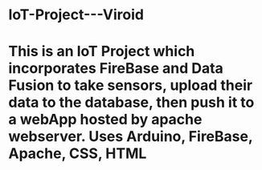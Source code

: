 # IoT-Project---Viroid
# This is an IoT Project which incorporates FireBase and Data Fusion to take sensors, upload their data to the database, then push it to a webApp hosted by apache webserver. Uses Arduino, FireBase, Apache, CSS, HTML

